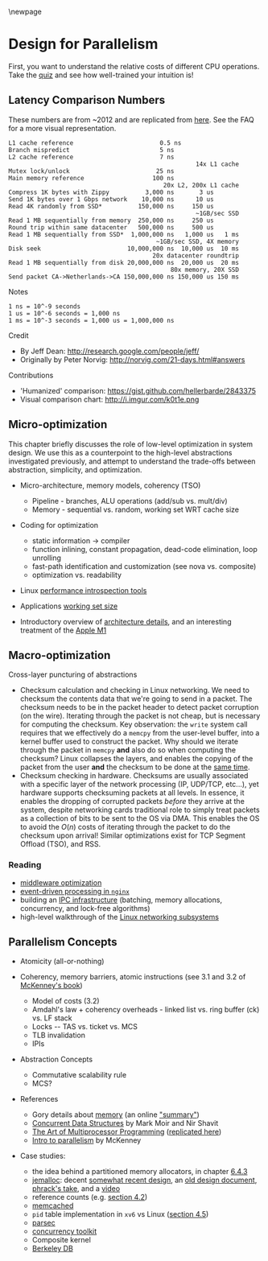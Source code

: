 \newpage

<!--
Copyright (c) 2021 by Gabe Parmer.

Redistribution of this file is permitted under the GNU General Public
License v2.
-->

# Design for Parallelism

First, you want to understand the relative costs of different CPU operations.
Take the [quiz](http://computers-are-fast.github.io/) and see how well-trained your intuition is!

## Latency Comparison Numbers

These numbers are from ~2012 and are replicated from [here](https://gist.github.com/jboner/2841832).
See the FAQ for a more visual representation.
```
L1 cache reference                        0.5 ns
Branch mispredict                         5 ns
L2 cache reference                        7 ns
                                                    14x L1 cache
Mutex lock/unlock                        25 ns
Main memory reference                   100 ns
                                           20x L2, 200x L1 cache
Compress 1K bytes with Zippy          3,000 ns       3 us
Send 1K bytes over 1 Gbps network    10,000 ns      10 us
Read 4K randomly from SSD*          150,000 ns     150 us
                                                    ~1GB/sec SSD
Read 1 MB sequentially from memory  250,000 ns     250 us
Round trip within same datacenter   500,000 ns     500 us
Read 1 MB sequentially from SSD*  1,000,000 ns   1,000 us   1 ms
                                         ~1GB/sec SSD, 4X memory
Disk seek                        10,000,000 ns  10,000 us  10 ms
                                        20x datacenter roundtrip
Read 1 MB sequentially from disk 20,000,000 ns  20,000 us  20 ms
                                             80x memory, 20X SSD
Send packet CA->Netherlands->CA 150,000,000 ns 150,000 us 150 ms
```

Notes
```
1 ns = 10^-9 seconds
1 us = 10^-6 seconds = 1,000 ns
1 ms = 10^-3 seconds = 1,000 us = 1,000,000 ns
```

Credit

- By Jeff Dean:               http://research.google.com/people/jeff/
- Originally by Peter Norvig: http://norvig.com/21-days.html#answers

Contributions

- 'Humanized' comparison:  https://gist.github.com/hellerbarde/2843375
- Visual comparison chart: http://i.imgur.com/k0t1e.png

## Micro-optimization

This chapter briefly discusses the role of low-level optimization in system design.
We use this as a counterpoint to the high-level abstractions investigated previously, and attempt to understand the trade-offs between abstraction, simplicity, and optimization.

- Micro-architecture, memory models, coherency (TSO)

	- Pipeline - branches, ALU operations (add/sub vs. mult/div)
	- Memory - sequential vs. random, working set WRT cache size

- Coding for optimization

	- static information -> compiler
	- function inlining, constant propagation, dead-code elimination, loop unrolling
	- fast-path identification and customization (see nova vs. composite)
	- optimization vs. readability

- Linux [performance introspection tools](http://www.brendangregg.com/linuxperf.html)
- Applications [working set size](http://www.brendangregg.com/wss.html)
- Introductory overview of [architecture details](https://medium.com/swlh/what-does-risc-and-cisc-mean-in-2020-7b4d42c9a9de), and an interesting treatment of the [Apple M1](https://debugger.medium.com/why-is-apples-m1-chip-so-fast-3262b158cba2)

## Macro-optimization

Cross-layer puncturing of abstractions

- Checksum calculation and checking in Linux networking.
	We need to checksum the contents data that we're going to send in a packet.
	The checksum needs to be in the packet header to detect packet corruption (on the wire).
	Iterating through the packet is not cheap, but is necessary for computing the checksum.
	Key observation: the `write` system call requires that we effectively do a `memcpy` from the user-level buffer, into a kernel buffer used to construct the packet.
	Why should we iterate through the packet in `memcpy` **and** also do so when computing the checksum?
	Linux collapses the layers, and enables the copying of the packet from the user **and** the checksum to be done at the [same time](https://elixir.bootlin.com/linux/latest/C/ident/csum_and_copy_from_user).
- Checksum checking in hardware.
	Checksums are usually associated with a specific layer of the network processing (IP, UDP/TCP, etc...), yet hardware supports checksuming packets at all levels.
	In essence, it enables the dropping of corrupted packets *before* they arrive at the system, despite networking cards traditional role to simply treat packets as a collection of bits to be sent to the OS via DMA.
	This enables the OS to avoid the $O(n)$ costs of iterating through the packet to do the checksum upon arrival!
	Similar optimizations exist for TCP Segment Offload (TSO), and RSS.

### Reading

- [middleware optimization](http://aosabook.org/en/posa/applying-optimization-principle-patterns-to-component-deployment-and-configuration-tools.html)
- [event-driven processing in `nginx`](http://aosabook.org/en/nginx.html)
- building an [IPC infrastructure](http://aosabook.org/en/zeromq.html) (batching, memory allocations, concurrency, and lock-free algorithms)
- high-level walkthrough of the [Linux networking subsystems](https://www.cs.unh.edu/cnrg/people/gherrin/linux-net.html)

## Parallelism Concepts

- Atomicity (all-or-nothing)
- Coherency, memory barriers, atomic instructions (see 3.1 and 3.2 of [McKenney's book](https://mirrors.edge.kernel.org/pub/linux/kernel/people/paulmck/perfbook/perfbook.html))

	- Model of costs (3.2)
	- Amdahl's law + coherency overheads - linked list vs. ring buffer (ck) vs. LF stack
	- Locks -- TAS vs. ticket vs. MCS
	- TLB invalidation
	- IPIs

- Abstraction Concepts

	- Commutative scalability rule
	- MCS?

- References

	- Gory details about [memory](https://people.freebsd.org/~lstewart/articles/cpumemory.pdf) (an online ["summary"](https://lwn.net/Articles/250967/))
	- [Concurrent Data Structures](https://www.cs.tau.ac.il/~shanir/concurrent-data-structures.pdf) by Mark Moir and Nir Shavit
	- [The Art of Multiprocessor Programming](https://dl.acm.org/doi/pdf/10.5555/2385452) ([replicated here](http://cs.ipm.ac.ir/asoc2016/Resources/Theartofmulticore.pdf))
	- [Intro to parallelism](https://mirrors.edge.kernel.org/pub/linux/kernel/people/paulmck/perfbook/perfbook.html) by McKenney

- Case studies:

	- the idea behind a partitioned memory allocators, in chapter [6.4.3](https://mirrors.edge.kernel.org/pub/linux/kernel/people/paulmck/perfbook/perfbook-1c.2019.12.22a.pdf)
	- [jemalloc](https://github.com/jemalloc/jemalloc): decent [somewhat recent design](https://www.facebook.com/notes/facebook-engineering/scalable-memory-allocation-using-jemalloc/480222803919/), an [old design document](https://people.freebsd.org/~jasone/jemalloc/bsdcan2006/jemalloc.pdf), [phrack's take](http://phrack.org/issues/68/10.html), and a [video](https://www.youtube.com/watch?list=PLn0nrSd4xjjZoaFwsTnmS1UFj3ob7gf7s&v=RcWp5vwGlYU&feature=youtu.be)
	- reference counts (e.g. [section 4.2](https://pdos.csail.mit.edu/6.828/2017/readings/rcu-decade-later.pdf))
	- [memcached](https://github.com/memcached/memcached)
	- `pid` table implementation in `xv6` vs Linux ([section 4.5](https://pdos.csail.mit.edu/6.828/2017/readings/rcu-decade-later.pdf))
	- [parsec](https://github.com/gwsystems/ps/)
	- [concurrency toolkit](http://concurrencykit.org/)
	- Composite kernel
	- [Berkeley DB](http://aosabook.org/en/bdb.html)
